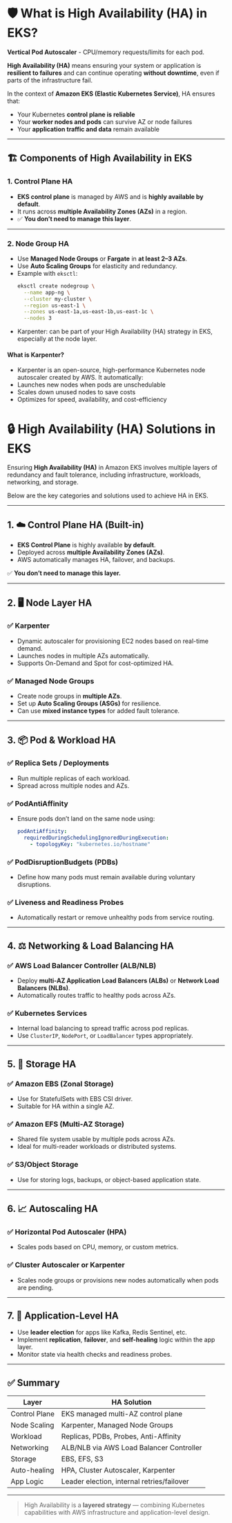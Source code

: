 # 🛡️ What is High Availability (HA) in EKS?

**Vertical Pod Autoscaler** - CPU/memory requests/limits for each pod.

**High Availability (HA)** means ensuring your system or application is **resilient to failures** and can continue operating **without downtime**, even if parts of the infrastructure fail.

In the context of **Amazon EKS (Elastic Kubernetes Service)**, HA ensures that:
- Your Kubernetes **control plane is reliable**
- Your **worker nodes and pods** can survive AZ or node failures
- Your **application traffic and data** remain available

---

## 🏗️ Components of High Availability in EKS

### 1. **Control Plane HA**
- **EKS control plane** is managed by AWS and is **highly available by default**.
- It runs across **multiple Availability Zones (AZs)** in a region.
- ✅ **You don’t need to manage this layer**.

---

### 2. **Node Group HA**
- Use **Managed Node Groups** or **Fargate** in **at least 2–3 AZs**.
- Use **Auto Scaling Groups** for elasticity and redundancy.
- Example with `eksctl`:
  ```bash
  eksctl create nodegroup \
    --name app-ng \
    --cluster my-cluster \
    --region us-east-1 \
    --zones us-east-1a,us-east-1b,us-east-1c \
    --nodes 3

- Karpenter: can be part of your High Availability (HA) strategy in EKS, especially at the node layer.
#### What is Karpenter?
- Karpenter is an open-source, high-performance Kubernetes node autoscaler created by AWS. It automatically:
- Launches new nodes when pods are unschedulable
- Scales down unused nodes to save costs
- Optimizes for speed, availability, and cost-efficiency


# 🔒 High Availability (HA) Solutions in EKS

Ensuring **High Availability (HA)** in Amazon EKS involves multiple layers of redundancy and fault tolerance, including infrastructure, workloads, networking, and storage.

Below are the key categories and solutions used to achieve HA in EKS.

---

## 1. ☁️ Control Plane HA (Built-in)

- **EKS Control Plane** is highly available **by default**.
- Deployed across **multiple Availability Zones (AZs)**.
- AWS automatically manages HA, failover, and backups.

✅ **You don’t need to manage this layer.**

---

## 2. 🖥️ Node Layer HA

### ✅ **Karpenter**
- Dynamic autoscaler for provisioning EC2 nodes based on real-time demand.
- Launches nodes in multiple AZs automatically.
- Supports On-Demand and Spot for cost-optimized HA.

### ✅ **Managed Node Groups**
- Create node groups in **multiple AZs**.
- Set up **Auto Scaling Groups (ASGs)** for resilience.
- Can use **mixed instance types** for added fault tolerance.

---

## 3. 📦 Pod & Workload HA

### ✅ **Replica Sets / Deployments**
- Run multiple replicas of each workload.
- Spread across multiple nodes and AZs.

### ✅ **PodAntiAffinity**
- Ensure pods don’t land on the same node using:
  ```yaml
  podAntiAffinity:
    requiredDuringSchedulingIgnoredDuringExecution:
      - topologyKey: "kubernetes.io/hostname"
  ```

### ✅ **PodDisruptionBudgets (PDBs)**
- Define how many pods must remain available during voluntary disruptions.

### ✅ **Liveness and Readiness Probes**
- Automatically restart or remove unhealthy pods from service routing.

---

## 4. ⚖️ Networking & Load Balancing HA

### ✅ **AWS Load Balancer Controller (ALB/NLB)**
- Deploy **multi-AZ Application Load Balancers (ALBs)** or **Network Load Balancers (NLBs)**.
- Automatically routes traffic to healthy pods across AZs.

### ✅ **Kubernetes Services**
- Internal load balancing to spread traffic across pod replicas.
- Use `ClusterIP`, `NodePort`, or `LoadBalancer` types appropriately.

---

## 5. 💾 Storage HA

### ✅ **Amazon EBS (Zonal Storage)**
- Use for StatefulSets with EBS CSI driver.
- Suitable for HA within a single AZ.

### ✅ **Amazon EFS (Multi-AZ Storage)**
- Shared file system usable by multiple pods across AZs.
- Ideal for multi-reader workloads or distributed systems.

### ✅ **S3/Object Storage**
- Use for storing logs, backups, or object-based application state.

---

## 6. 📈 Autoscaling HA

### ✅ **Horizontal Pod Autoscaler (HPA)**
- Scales pods based on CPU, memory, or custom metrics.


### ✅ **Cluster Autoscaler or Karpenter**
- Scales node groups or provisions new nodes automatically when pods are pending.

---

## 7. 🧠 Application-Level HA

- Use **leader election** for apps like Kafka, Redis Sentinel, etc.
- Implement **replication**, **failover**, and **self-healing** logic within the app layer.
- Monitor state via health checks and readiness probes.

---

## ✅ Summary

| Layer             | HA Solution                                |
|-------------------|---------------------------------------------|
| Control Plane     | EKS managed multi-AZ control plane          |
| Node Scaling      | Karpenter, Managed Node Groups              |
| Workload          | Replicas, PDBs, Probes, Anti-Affinity       |
| Networking        | ALB/NLB via AWS Load Balancer Controller    |
| Storage           | EBS, EFS, S3                                |
| Auto-healing      | HPA, Cluster Autoscaler, Karpenter          |
| App Logic         | Leader election, internal retries/failover  |

---

> High Availability is a **layered strategy** — combining Kubernetes capabilities with AWS infrastructure and application-level design.